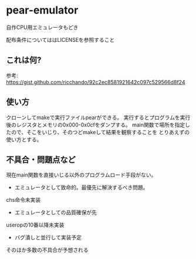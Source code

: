 pear-emulator
=============

自作CPU用エミュレータもどき

配布条件についてははLICENSEを参照すること

これは何?
--------
参考: https://gist.github.com/ricchando/92c2ec8581921642c097c529566d8f24


使い方
-----
クローンしてmakeで実行ファイルpearができる。
実行するとプログラムを実行後のレジスタとメモリの0x000-0x0cfをダンプする。
main関数で場所を指定したので、そこをいじり、そのつどmakeして結果を観察することを
とりあえずの使い方とする。

不具合・問題点など
----------------

現在main関数を直接いじる以外のプログラムロード手段がない。
- エミュレータとして致命的。最優先に解決するべき問題。

chs命令未実装
- エミュレータとしての品質確保が先

useropの10番以降未実装
- バグ潰しと並行して実装予定

そのほか多数の不具合が予想される
